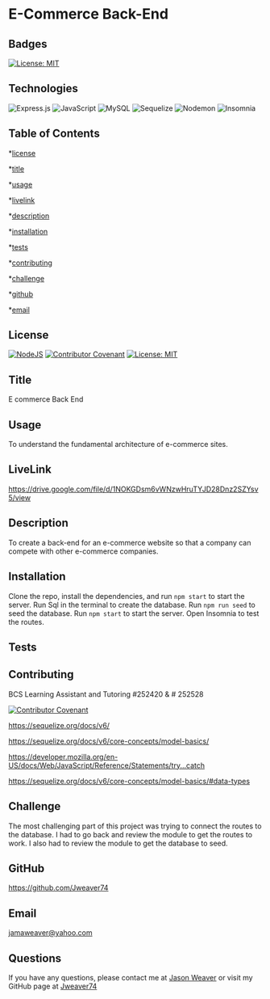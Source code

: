 # E-Commerce Back-End

## Badges

[![License: MIT](https://img.shields.io/badge/License-MIT-yellow.svg)](https://opensource.org/licenses/MIT)

## Technologies
![Express.js](https://img.shields.io/badge/express.js-%23404d59.svg?style=for-the-badge&logo=express&logoColor=%2361DAFB)
![JavaScript](https://img.shields.io/badge/javascript-%23323330.svg?style=for-the-badge&logo=javascript&logoColor=%23F7DF1E)
![MySQL](https://img.shields.io/badge/mysql-%2300f.svg?style=for-the-badge&logo=mysql&logoColor=white)
![Sequelize](https://img.shields.io/badge/Sequelize-52B0E7?style=for-the-badge&logo=Sequelize&logoColor=white)
![Nodemon](https://img.shields.io/badge/NODEMON-%23323330.svg?style=for-the-badge&logo=nodemon&logoColor=%BBDEAD)
![Insomnia](https://img.shields.io/badge/Insomnia-black?style=for-the-badge&logo=insomnia&logoColor=5849BE)

## Table of Contents

\*[license](#license)

\*[title](#title)

\*[usage](#usage)

\*[livelink](#livelink)

\*[description](#description)

\*[installation](#installation)

\*[tests](#tests)

\*[contributing](#contributing)

\*[challenge](#challenge)

\*[github](#github)

\*[email](#email)

## License

[![NodeJS](https://img.shields.io/badge/node.js-6DA55F?style=for-the-badge&logo=node.js&logoColor=white)](https://nodejs.org/en)
[![Contributor Covenant](https://img.shields.io/badge/Contributor%20Covenant-2.1-4baaaa.svg)](code_of_conduct.md)
[![License: MIT](https://img.shields.io/badge/License-MIT-yellow.svg)](https://opensource.org/licenses/MIT)



## Title

E commerce Back End

## Usage

To understand the fundamental architecture of e-commerce sites.

## LiveLink
https://drive.google.com/file/d/1NOKGDsm6vWNzwHruTYJD28Dnz2SZYsv5/view

## Description

To create a back-end for an e-commerce website so that a company can compete with other e-commerce companies.

## Installation
Clone the repo, install the dependencies, and run `npm start` to start the server.
Run Sql in the terminal to create the database.
Run `npm run seed` to seed the database.
Run `npm start` to start the server.
Open Insomnia to test the routes.


## Tests

## Contributing
BCS Learning Assistant and Tutoring #252420 & # 252528

[![Contributor Covenant](https://img.shields.io/badge/Contributor%20Covenant-2.1-4baaaa.svg)](code_of_conduct.md)

https://sequelize.org/docs/v6/

https://sequelize.org/docs/v6/core-concepts/model-basics/

https://developer.mozilla.org/en-US/docs/Web/JavaScript/Reference/Statements/try...catch

https://sequelize.org/docs/v6/core-concepts/model-basics/#data-types



## Challenge
The most challenging part of this project was trying to connect the routes to the database.  I had to go back and review the module to get the routes to work.  I also had to
review the module to get the database to seed. 

## GitHub

https://github.com/Jweaver74

## Email

jamaweaver@yahoo.com

## Questions

If you have any questions, please contact me at [Jason Weaver](Jamaweaver@yahoo.com) or visit my GitHub page at [Jweaver74](https://github.com/Jweaver74)
